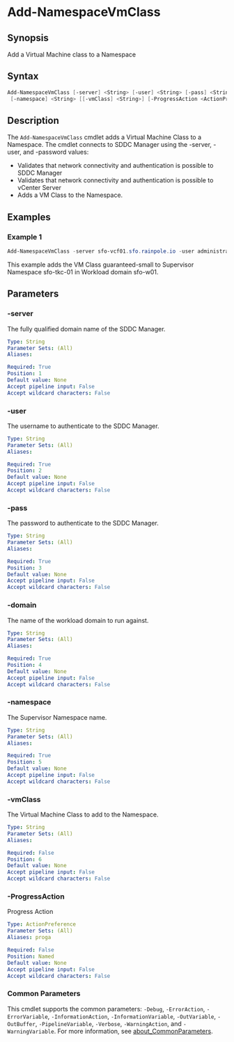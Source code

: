 # Add-NamespaceVmClass

## Synopsis

Add a Virtual Machine class to a Namespace

## Syntax

```powershell
Add-NamespaceVmClass [-server] <String> [-user] <String> [-pass] <String> [-domain] <String>
 [-namespace] <String> [[-vmClass] <String>] [-ProgressAction <ActionPreference>] [<CommonParameters>]
```

## Description

The `Add-NamespaceVmClass` cmdlet adds a Virtual Machine Class to a Namespace.
The cmdlet connects to SDDC Manager using the -server, -user, and -password values:

- Validates that network connectivity and authentication is possible to SDDC Manager
- Validates that network connectivity and authentication is possible to vCenter Server
- Adds a VM Class to the Namespace.

## Examples

### Example 1

```powershell
Add-NamespaceVmClass -server sfo-vcf01.sfo.rainpole.io -user administrator@vsphere.local -pass VMw@re1! -domain sfo-w01 -namespace sfo-w01-tkc01 -vmClass guaranteed-small
```

This example adds the VM Class guaranteed-small to Supervisor Namespace sfo-tkc-01 in Workload domain sfo-w01.

## Parameters

### -server

The fully qualified domain name of the SDDC Manager.

```yaml
Type: String
Parameter Sets: (All)
Aliases:

Required: True
Position: 1
Default value: None
Accept pipeline input: False
Accept wildcard characters: False
```

### -user

The username to authenticate to the SDDC Manager.

```yaml
Type: String
Parameter Sets: (All)
Aliases:

Required: True
Position: 2
Default value: None
Accept pipeline input: False
Accept wildcard characters: False
```

### -pass

The password to authenticate to the SDDC Manager.

```yaml
Type: String
Parameter Sets: (All)
Aliases:

Required: True
Position: 3
Default value: None
Accept pipeline input: False
Accept wildcard characters: False
```

### -domain

The name of the workload domain to run against.

```yaml
Type: String
Parameter Sets: (All)
Aliases:

Required: True
Position: 4
Default value: None
Accept pipeline input: False
Accept wildcard characters: False
```

### -namespace

The Supervisor Namespace name.

```yaml
Type: String
Parameter Sets: (All)
Aliases:

Required: True
Position: 5
Default value: None
Accept pipeline input: False
Accept wildcard characters: False
```

### -vmClass

The Virtual Machine Class to add to the Namespace.

```yaml
Type: String
Parameter Sets: (All)
Aliases:

Required: False
Position: 6
Default value: None
Accept pipeline input: False
Accept wildcard characters: False
```

### -ProgressAction

Progress Action

```yaml
Type: ActionPreference
Parameter Sets: (All)
Aliases: proga

Required: False
Position: Named
Default value: None
Accept pipeline input: False
Accept wildcard characters: False
```

### Common Parameters

This cmdlet supports the common parameters: `-Debug`, `-ErrorAction`, `-ErrorVariable`, `-InformationAction`, `-InformationVariable`, `-OutVariable`, `-OutBuffer`, `-PipelineVariable`, `-Verbose`, `-WarningAction`, and `-WarningVariable`. For more information, see [about_CommonParameters](http://go.microsoft.com/fwlink/?LinkID=113216).
